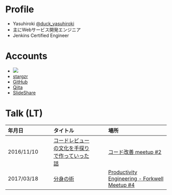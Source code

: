# Profile

* Yasuhiroki [@duck\_yasuhiroki](https://twitter.com/duck_yasuhiroki)
* 主にWebサービス開発エンジニア
* Jenkins Certified Engineer

# Accounts

* [![](https://img.shields.io/badge/tech-stack-0690fa.svg?style=flat)](https://stackshare.io/yasuhiroki/yasuhiroki)
* [stargzr](https://stargzr.net/users/yasuhiroki)
* [GitHub](https://github.com/yasuhiroki)
* [Qiita](https://qiita.com/yasuhiroki)
* [SlideShare](https://www.slideshare.net/yasuhirokiyota/)

# Talk \(LT\)

| **年月日** | 　 | **タイトル** | 　 | **場所** |
| :--- | :--- | :--- | :--- | :--- |
| 2016/11/10 | 　 | [コードレビューの文化を手探りで作っていった話](https://www.slideshare.net/yasuhirokiyota/ss-68577272) | 　 | [コード改善 meetup \#2](https://kaizen.connpass.com/event/42118/) |
| 2017/03/18 | 　 | [分身の術](https://www.slideshare.net/yasuhirokiyota/ss-73260442) | 　 | [Productivity Engineering - Forkwell Meetup \#4](https://forkwell.connpass.com/event/51332/) |



